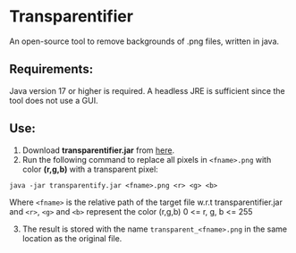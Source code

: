 # Transparentifier
An open-source tool to remove backgrounds of .png files, written in java.

## Requirements:

Java version 17 or higher is required.
A headless JRE is sufficient since the tool does not use a GUI.

## Use:

1) Download **transparentifier.jar** from [here]().  
2) Run the following command to replace all pixels in `<fname>.png` with color **(r,g,b)** with a transparent pixel:  

```
java -jar transparentify.jar <fname>.png <r> <g> <b>
```

Where `<fname>` is the relative path of the target file w.r.t transparentifier.jar and `<r>`, `<g>` and `<b>` represent the color (r,g,b)
0 <= r, g, b <= 255  

3) The result is stored with the name `transparent_<fname>.png` in the same location as the original file.


